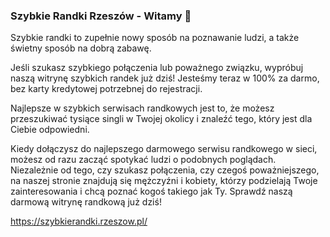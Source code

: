 ### Szybkie Randki Rzeszów - Witamy 👋

Szybkie randki to zupełnie nowy sposób na poznawanie ludzi, a także świetny sposób na dobrą zabawę.

Jeśli szukasz szybkiego połączenia lub poważnego związku, wypróbuj naszą witrynę szybkich randek już dziś! Jesteśmy teraz w 100% za darmo, bez karty kredytowej potrzebnej do rejestracji.

Najlepsze w szybkich serwisach randkowych jest to, że możesz przeszukiwać tysiące singli w Twojej okolicy i znaleźć tego, który jest dla Ciebie odpowiedni.

Kiedy dołączysz do najlepszego darmowego serwisu randkowego w sieci, możesz od razu zacząć spotykać ludzi o podobnych poglądach. Niezależnie od tego, czy szukasz połączenia, czy czegoś poważniejszego, na naszej stronie znajdują się mężczyźni i kobiety, którzy podzielają Twoje zainteresowania i chcą poznać kogoś takiego jak Ty. Sprawdź naszą darmową witrynę randkową już dziś!

https://szybkierandki.rzeszow.pl/

